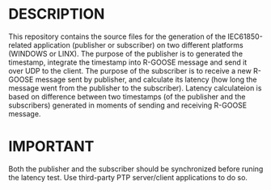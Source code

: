 # DESCRIPTION
This repository contains the source files for the generation of the IEC61850-related application (publisher or subscriber) on two different platforms (WINDOWS or LINX). The purpose of the publisher is to generated the timestamp, integrate the timestamp into R-GOOSE message and send it over UDP to the client. The purpose of the subscriber is to receive a new R-GOOSE message sent by publisher, and calculate its latency (how long the message went from the publisher to the subscriber). Latency calculateion is based on difference between two timestamps (of the publisher and the subscribers) generated in moments of sending and receiving R-GOOSE message.

# IMPORTANT
Both the publisher and the subscriber should be synchronized before runing the latency test. Use third-party PTP server/client applications to do so. 
